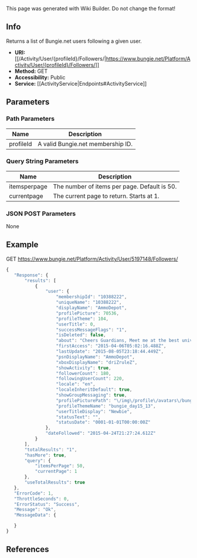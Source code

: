 <span class="wiki-builder">This page was generated with Wiki Builder. Do not change the format!</span>

## Info
Returns a list of Bungie.net users following a given user.
* **URI:** [[/Activity/User/{profileId}/Followers/|https://www.bungie.net/Platform/Activity/User/{profileId}/Followers/]]
* **Method:** GET
* **Accessibility:** Public
* **Service:** [[ActivityService|Endpoints#ActivityService]]

## Parameters
### Path Parameters
Name | Description
---- | -----------
profileId | A valid Bungie.net membership ID.

### Query String Parameters
Name | Description
---- | -----------
itemsperpage | The number of items per page. Default is 50.
currentpage | The current page to return. Starts at 1.

### JSON POST Parameters
None

## Example
GET https://www.bungie.net/Platform/Activity/User/5197148/Followers/
 ```javascript
{
    "Response": {
        "results": [
            {
                "user": {
                    "membershipId": "10388222",
                    "uniqueName": "10388222",
                    "displayName": "AmmoDepot",
                    "profilePicture": 70536,
                    "profileTheme": 104,
                    "userTitle": 0,
                    "successMessageFlags": "1",
                    "isDeleted": false,
                    "about": "Cheers Guardians, Meet me at the best universe I know, with the best people around. \n\nI love to be connected with destiny...",
                    "firstAccess": "2015-04-06T05:02:16.488Z",
                    "lastUpdate": "2015-08-05T23:18:44.449Z",
                    "psnDisplayName": "AmmoDepot",
                    "xboxDisplayName": "driZruleZ",
                    "showActivity": true,
                    "followerCount": 180,
                    "followingUserCount": 220,
                    "locale": "en",
                    "localeInheritDefault": true,
                    "showGroupMessaging": true,
                    "profilePicturePath": "\/img\/profile\/avatars\/bungieday_14.jpg",
                    "profileThemeName": "bungie_day15_13",
                    "userTitleDisplay": "Newbie",
                    "statusText": "",
                    "statusDate": "0001-01-01T00:00:00Z"
                },
                "dateFollowed": "2015-04-24T21:27:24.612Z"
            }
        ],
        "totalResults": "1",
        "hasMore": true,
        "query": {
            "itemsPerPage": 50,
            "currentPage": 1
        },
        "useTotalResults": true
    },
    "ErrorCode": 1,
    "ThrottleSeconds": 0,
    "ErrorStatus": "Success",
    "Message": "Ok",
    "MessageData": {

    }
}
```

## References
